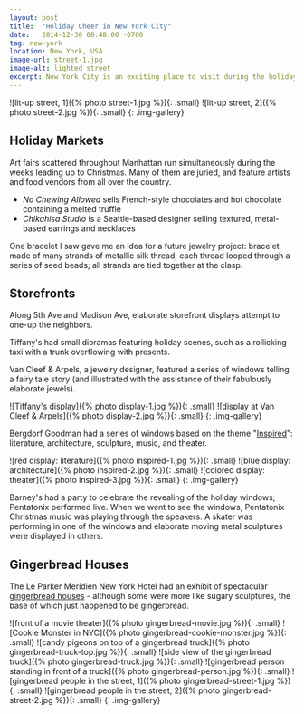 ```yaml
---
layout: post
title:  "Holiday Cheer in New York City"
date:   2014-12-30 00:48:00 -0700
tag: new-york
location: New York, USA
image-url: street-1.jpg
image-alt: lighted street
excerpt: New York City is an exciting place to visit during the holidays.
---
```

![lit-up street, 1]({% photo street-1.jpg %}){: .small}
![lit-up street, 2]({% photo street-2.jpg %}){: .small}
{: .img-gallery}

## Holiday Markets

Art fairs scattered throughout Manhattan run simultaneously during the weeks leading up to Christmas. Many of them are juried, and feature artists and food vendors from all over the country.

- _No Chewing Allowed_ sells French-style chocolates and hot chocolate containing a melted truffle
- _Chikahisa Studio_ is a Seattle-based designer selling textured, metal-based earrings and necklaces

One bracelet I saw gave me an idea for a future jewelry project: bracelet made of many strands of metallic silk thread, each thread looped through a series of seed beads; all strands are tied together at the clasp.

## Storefronts

Along 5th Ave and Madison Ave, elaborate storefront displays attempt to one-up the neighbors.

Tiffany's had small dioramas featuring holiday scenes, such as a rollicking taxi with a trunk overflowing with presents.

Van Cleef & Arpels, a jewelry designer, featured a series of windows telling a fairy tale story (and illustrated with the assistance of their fabulously elaborate jewels).

![Tiffany's display]({% photo display-1.jpg %}){: .small}
![display at Van Cleef & Arpels]({% photo display-2.jpg %}){: .small}
{: .img-gallery}

Bergdorf Goodman had a series of windows based on the theme "[Inspired](http://blog.bergdorfgoodman.com/windows/holiday-windows-2014-inspired)": literature, architecture, sculpture, music, and theater.

![red display: literature]({% photo inspired-1.jpg %}){: .small}
![blue display: architecture]({% photo inspired-2.jpg %}){: .small}
![colored display: theater]({% photo inspired-3.jpg %}){: .small}
{: .img-gallery}

Barney's had a party to celebrate the revealing of the holiday windows; Pentatonix performed live. When we went to see the windows, Pentatonix Christmas music was playing through the speakers. A skater was performing in one of the windows and elaborate moving metal sculptures were displayed in others.

## Gingerbread Houses

The Le Parker Meridien New York Hotel had an exhibit of spectacular [gingerbread houses](https://giving.cityharvest.org/gingerbread-voting) - although some were more like sugary sculptures, the base of which just happened to be gingerbread.

![front of a movie theater]({% photo gingerbread-movie.jpg %}){: .small}
![Cookie Monster in NYC]({% photo gingerbread-cookie-monster.jpg %}){: .small}
![candy pigeons on top of a gingerbread truck]({% photo gingerbread-truck-top.jpg %}){: .small}
![side view of the gingerbread truck]({% photo gingerbread-truck.jpg %}){: .small}
![gingerbread person standing in front of a truck]({% photo gingerbread-person.jpg %}){: .small}
![gingerbread people in the street, 1]({% photo gingerbread-street-1.jpg %}){: .small}
![gingerbread people in the street, 2]({% photo gingerbread-street-2.jpg %}){: .small}
{: .img-gallery}
